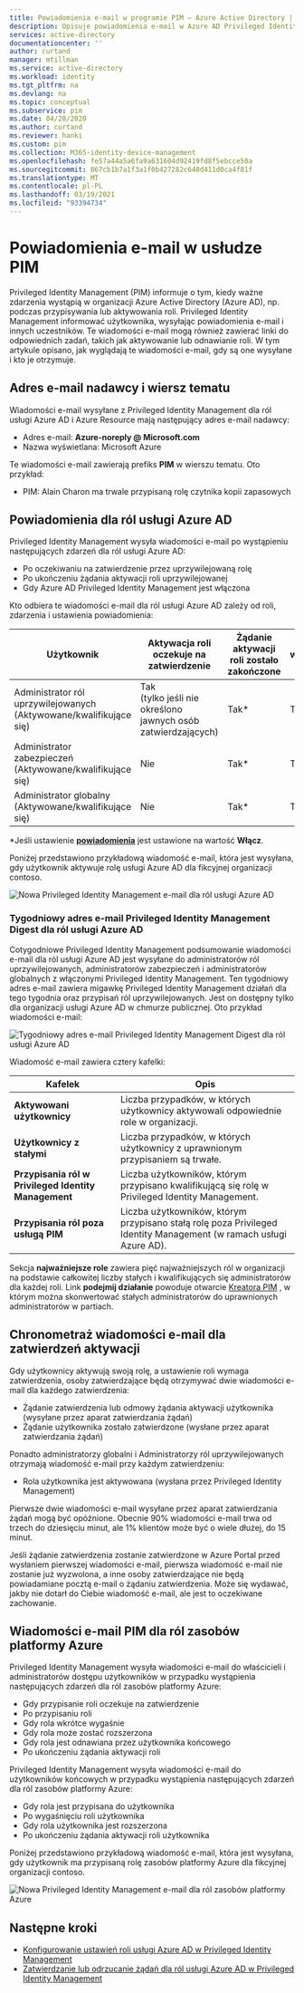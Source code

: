 ```yaml
---
title: Powiadomienia e-mail w programie PIM — Azure Active Directory | Microsoft Docs
description: Opisuje powiadomienia e-mail w Azure AD Privileged Identity Management (PIM).
services: active-directory
documentationcenter: ''
author: curtand
manager: mtillman
ms.service: active-directory
ms.workload: identity
ms.tgt_pltfrm: na
ms.devlang: na
ms.topic: conceptual
ms.subservice: pim
ms.date: 04/28/2020
ms.author: curtand
ms.reviewer: hanki
ms.custom: pim
ms.collection: M365-identity-device-management
ms.openlocfilehash: fe57a44a5a6fa9a631604d92419fd8f5ebcce50a
ms.sourcegitcommit: 867cb1b7a1f3a1f0b427282c648d411d0ca4f81f
ms.translationtype: MT
ms.contentlocale: pl-PL
ms.lasthandoff: 03/19/2021
ms.locfileid: "93394734"
---
```

# <a name="email-notifications-in-pim"></a>Powiadomienia e-mail w usłudze PIM

Privileged Identity Management (PIM) informuje o tym, kiedy ważne zdarzenia wystąpią w organizacji Azure Active Directory (Azure AD), np. podczas przypisywania lub aktywowania roli. Privileged Identity Management informować użytkownika, wysyłając powiadomienia e-mail i innych uczestników. Te wiadomości e-mail mogą również zawierać linki do odpowiednich zadań, takich jak aktywowanie lub odnawianie roli. W tym artykule opisano, jak wyglądają te wiadomości e-mail, gdy są one wysyłane i kto je otrzymuje.

## <a name="sender-email-address-and-subject-line"></a>Adres e-mail nadawcy i wiersz tematu

Wiadomości e-mail wysyłane z Privileged Identity Management dla ról usługi Azure AD i Azure Resource mają następujący adres e-mail nadawcy:

- Adres e-mail:  **Azure-noreply \@ Microsoft.com**
- Nazwa wyświetlana: Microsoft Azure

Te wiadomości e-mail zawierają prefiks **PIM** w wierszu tematu. Oto przykład:

- PIM: Alain Charon ma trwale przypisaną rolę czytnika kopii zapasowych

## <a name="notifications-for-azure-ad-roles"></a>Powiadomienia dla ról usługi Azure AD

Privileged Identity Management wysyła wiadomości e-mail po wystąpieniu następujących zdarzeń dla ról usługi Azure AD:

- Po oczekiwaniu na zatwierdzenie przez uprzywilejowaną rolę
- Po ukończeniu żądania aktywacji roli uprzywilejowanej
- Gdy Azure AD Privileged Identity Management jest włączona

Kto odbiera te wiadomości e-mail dla ról usługi Azure AD zależy od roli, zdarzenia i ustawienia powiadomienia:

| Użytkownik | Aktywacja roli oczekuje na zatwierdzenie | Żądanie aktywacji roli zostało zakończone | Jest włączony PIM |
| --- | --- | --- | --- |
| Administrator ról uprzywilejowanych</br>(Aktywowane/kwalifikujące się) | Tak</br>(tylko jeśli nie określono jawnych osób zatwierdzających) | Tak* | Tak |
| Administrator zabezpieczeń</br>(Aktywowane/kwalifikujące się) | Nie | Tak* | Tak |
| Administrator globalny</br>(Aktywowane/kwalifikujące się) | Nie | Tak* | Tak |

\*Jeśli ustawienie [ **powiadomienia**](pim-how-to-change-default-settings.md#notifications) jest ustawione na wartość **Włącz**.

Poniżej przedstawiono przykładową wiadomość e-mail, która jest wysyłana, gdy użytkownik aktywuje rolę usługi Azure AD dla fikcyjnej organizacji contoso.

![Nowa Privileged Identity Management e-mail dla ról usługi Azure AD](./media/pim-email-notifications/email-directory-new.png)

### <a name="weekly-privileged-identity-management-digest-email-for-azure-ad-roles"></a>Tygodniowy adres e-mail Privileged Identity Management Digest dla ról usługi Azure AD

Cotygodniowe Privileged Identity Management podsumowanie wiadomości e-mail dla ról usługi Azure AD jest wysyłane do administratorów ról uprzywilejowanych, administratorów zabezpieczeń i administratorów globalnych z włączonymi Privileged Identity Management. Ten tygodniowy adres e-mail zawiera migawkę Privileged Identity Management działań dla tego tygodnia oraz przypisań ról uprzywilejowanych. Jest on dostępny tylko dla organizacji usługi Azure AD w chmurze publicznej. Oto przykład wiadomości e-mail:

![Tygodniowy adres e-mail Privileged Identity Management Digest dla ról usługi Azure AD](./media/pim-email-notifications/email-directory-weekly.png)

Wiadomość e-mail zawiera cztery kafelki:

| Kafelek | Opis |
| --- | --- |
| **Aktywowani użytkownicy** | Liczba przypadków, w których użytkownicy aktywowali odpowiednie role w organizacji. |
| **Użytkownicy z stałymi** | Liczba przypadków, w których użytkownicy z uprawnionym przypisaniem są trwałe. |
| **Przypisania ról w Privileged Identity Management** | Liczba użytkowników, którym przypisano kwalifikującą się rolę w Privileged Identity Management. |
| **Przypisania ról poza usługą PIM** | Liczba użytkowników, którym przypisano stałą rolę poza Privileged Identity Management (w ramach usługi Azure AD). |

Sekcja **najważniejsze role** zawiera pięć najważniejszych ról w organizacji na podstawie całkowitej liczby stałych i kwalifikujących się administratorów dla każdej roli. Link **podejmij działanie** powoduje otwarcie [Kreatora PIM](pim-security-wizard.md) , w którym można skonwertować stałych administratorów do uprawnionych administratorów w partiach.

## <a name="email-timing-for-activation-approvals"></a>Chronometraż wiadomości e-mail dla zatwierdzeń aktywacji

Gdy użytkownicy aktywują swoją rolę, a ustawienie roli wymaga zatwierdzenia, osoby zatwierdzające będą otrzymywać dwie wiadomości e-mail dla każdego zatwierdzenia:

- Żądanie zatwierdzenia lub odmowy żądania aktywacji użytkownika (wysyłane przez aparat zatwierdzania żądań)
- Żądanie użytkownika zostało zatwierdzone (wysłane przez aparat zatwierdzania żądań)

Ponadto administratorzy globalni i Administratorzy ról uprzywilejowanych otrzymają wiadomość e-mail przy każdym zatwierdzeniu:

- Rola użytkownika jest aktywowana (wysłana przez Privileged Identity Management)

Pierwsze dwie wiadomości e-mail wysyłane przez aparat zatwierdzania żądań mogą być opóźnione. Obecnie 90% wiadomości e-mail trwa od trzech do dziesięciu minut, ale 1% klientów może być o wiele dłużej, do 15 minut.

Jeśli żądanie zatwierdzenia zostanie zatwierdzone w Azure Portal przed wysłaniem pierwszej wiadomości e-mail, pierwsza wiadomość e-mail nie zostanie już wyzwolona, a inne osoby zatwierdzające nie będą powiadamiane pocztą e-mail o żądaniu zatwierdzenia. Może się wydawać, jakby nie dotarł do Ciebie wiadomość e-mail, ale jest to oczekiwane zachowanie.

## <a name="pim-emails-for-azure-resource-roles"></a>Wiadomości e-mail PIM dla ról zasobów platformy Azure

Privileged Identity Management wysyła wiadomości e-mail do właścicieli i administratorów dostępu użytkowników w przypadku wystąpienia następujących zdarzeń dla ról zasobów platformy Azure:

- Gdy przypisanie roli oczekuje na zatwierdzenie
- Po przypisaniu roli
- Gdy rola wkrótce wygaśnie
- Gdy rola może zostać rozszerzona
- Gdy rola jest odnawiana przez użytkownika końcowego
- Po ukończeniu żądania aktywacji roli

Privileged Identity Management wysyła wiadomości e-mail do użytkowników końcowych w przypadku wystąpienia następujących zdarzeń dla ról zasobów platformy Azure:

- Gdy rola jest przypisana do użytkownika
- Po wygaśnięciu roli użytkownika
- Gdy rola użytkownika jest rozszerzona
- Po ukończeniu żądania aktywacji roli użytkownika

Poniżej przedstawiono przykładową wiadomość e-mail, która jest wysyłana, gdy użytkownik ma przypisaną rolę zasobów platformy Azure dla fikcyjnej organizacji contoso.

![Nowa Privileged Identity Management e-mail dla ról zasobów platformy Azure](./media/pim-email-notifications/email-resources-new.png)

## <a name="next-steps"></a>Następne kroki

- [Konfigurowanie ustawień roli usługi Azure AD w Privileged Identity Management](pim-how-to-change-default-settings.md)
- [Zatwierdzanie lub odrzucanie żądań dla ról usługi Azure AD w Privileged Identity Management](azure-ad-pim-approval-workflow.md)
